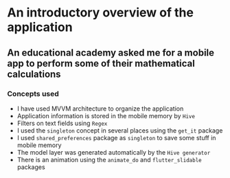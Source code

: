 # An introductory overview of the application
## An educational academy asked me for a mobile app to perform some of their mathematical calculations

### Concepts used
* I have used MVVM architecture to organize the application
* Application information is stored in the mobile memory by `Hive`
* Filters on text fields using `Regex`
* I used the `singleton` concept in several places using the `get_it` package
* I used `shared_preferences` package as `singleton` to save some stuff in mobile memory
* The model layer was generated automatically by the `Hive generator`
* There is an animation using the `animate_do` and `flutter_slidable` packages
